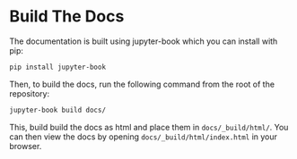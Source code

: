# Build The Docs

The documentation is built using jupyter-book which you can install with pip:

```bash
pip install jupyter-book
```

Then, to build the docs, run the following command from the root of the repository:

```bash
jupyter-book build docs/
```

This, build build the docs as html and place them in `docs/_build/html/`. You can then view the docs by opening `docs/_build/html/index.html` in your browser.

